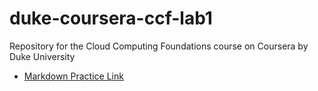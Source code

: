 # duke-coursera-ccf-lab1
Repository for the Cloud Computing Foundations course on Coursera by Duke University
- [Markdown Practice Link](https://hub.labs.coursera.org:443/connect/sharednagcgawo?forceRefresh=false&isLabVersioning=file-prep)
